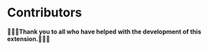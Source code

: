 # Contributors

**💜💜💜Thank you to all who have helped with the development of this extension.💜💜💜**

<ul id="donor-list">
</ul>

<script>
	const url = 'https://chromestone.github.io/OriginalBirds/supporters.json';

	// Fetch the JSON data from the URL
	fetch(url).then(response => response.json()).then(data => {
		// Extract the list of donors from the JSON data
		const donors = data.contributors;

		// Get the container element to display the list
		const container = document.getElementById('donor-list');

		// Loop through the list of donors and create a list item for each one
		donors.forEach(donor => {
			const listItem = document.createElement('li');
			const linkElement = document.createElement('a');
			linkElement.href = "https://twitter.com/" + donor.handle;
			linkElement.textContent = "@" + donor.handle;
			listItem.appendChild(linkElement);
			container.appendChild(listItem);
		});
	})
	.catch(error => console.error(error));
</script>
